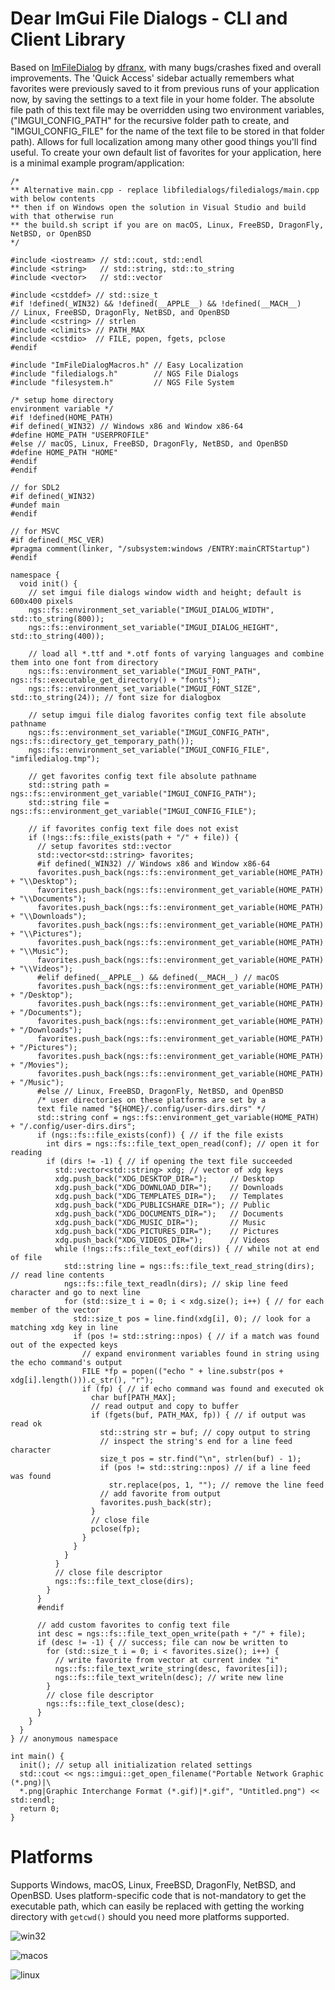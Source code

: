 # Dear ImGui File Dialogs - CLI and Client Library

Based on [ImFileDialog](https://github.com/dfranx/ImFileDialog) by [dfranx](https://github.com/dfranx), with many bugs/crashes fixed and overall improvements. The 'Quick Access' sidebar actually remembers what favorites were previously saved to it from previous runs of your application now, by saving the settings to a text file in your home folder. The absolute file path of this text file may be overridden using two environment variables, ("IMGUI_CONFIG_PATH" for the recursive folder path to create, and "IMGUI_CONFIG_FILE" for the name of the text file to be stored in that folder path). Allows for full localization among many other good things you'll find useful. To create your own default list of favorites for your application, here is a minimal example program/application:

```
/*
** Alternative main.cpp - replace libfiledialogs/filedialogs/main.cpp with below contents
** then if on Windows open the solution in Visual Studio and build with that otherwise run 
** the build.sh script if you are on macOS, Linux, FreeBSD, DragonFly, NetBSD, or OpenBSD
*/

#include <iostream> // std::cout, std::endl
#include <string>   // std::string, std::to_string
#include <vector>   // std::vector

#include <cstddef> // std::size_t
#if !defined(_WIN32) && !defined(__APPLE__) && !defined(__MACH__)
// Linux, FreeBSD, DragonFly, NetBSD, and OpenBSD
#include <cstring> // strlen
#include <climits> // PATH_MAX
#include <cstdio>  // FILE, popen, fgets, pclose
#endif

#include "ImFileDialogMacros.h" // Easy Localization
#include "filedialogs.h"        // NGS File Dialogs
#include "filesystem.h"         // NGS File System

/* setup home directory 
environment variable */
#if !defined(HOME_PATH)
#if defined(_WIN32) // Windows x86 and Window x86-64
#define HOME_PATH "USERPROFILE"
#else // macOS, Linux, FreeBSD, DragonFly, NetBSD, and OpenBSD
#define HOME_PATH "HOME"
#endif
#endif

// for SDL2
#if defined(_WIN32)
#undef main
#endif

// for MSVC
#if defined(_MSC_VER)
#pragma comment(linker, "/subsystem:windows /ENTRY:mainCRTStartup")
#endif

namespace {
  void init() {
    // set imgui file dialogs window width and height; default is 600x400 pixels
    ngs::fs::environment_set_variable("IMGUI_DIALOG_WIDTH", std::to_string(800));
    ngs::fs::environment_set_variable("IMGUI_DIALOG_HEIGHT", std::to_string(400));
    
    // load all *.ttf and *.otf fonts of varying languages and combine them into one font from directory
    ngs::fs::environment_set_variable("IMGUI_FONT_PATH", ngs::fs::executable_get_directory() + "fonts");
    ngs::fs::environment_set_variable("IMGUI_FONT_SIZE", std::to_string(24)); // font size for dialogbox

    // setup imgui file dialog favorites config text file absolute pathname
    ngs::fs::environment_set_variable("IMGUI_CONFIG_PATH", ngs::fs::directory_get_temporary_path());
    ngs::fs::environment_set_variable("IMGUI_CONFIG_FILE", "imfiledialog.tmp");
    
    // get favorites config text file absolute pathname
    std::string path = ngs::fs::environment_get_variable("IMGUI_CONFIG_PATH");
    std::string file = ngs::fs::environment_get_variable("IMGUI_CONFIG_FILE");
    
    // if favorites config text file does not exist
    if (!ngs::fs::file_exists(path + "/" + file)) {
      // setup favorites std::vector
      std::vector<std::string> favorites;
      #if defined(_WIN32) // Windows x86 and Window x86-64
      favorites.push_back(ngs::fs::environment_get_variable(HOME_PATH) + "\\Desktop");
      favorites.push_back(ngs::fs::environment_get_variable(HOME_PATH) + "\\Documents");
      favorites.push_back(ngs::fs::environment_get_variable(HOME_PATH) + "\\Downloads");
      favorites.push_back(ngs::fs::environment_get_variable(HOME_PATH) + "\\Pictures");
      favorites.push_back(ngs::fs::environment_get_variable(HOME_PATH) + "\\Music");
      favorites.push_back(ngs::fs::environment_get_variable(HOME_PATH) + "\\Videos");
      #elif defined(__APPLE__) && defined(__MACH__) // macOS
      favorites.push_back(ngs::fs::environment_get_variable(HOME_PATH) + "/Desktop");
      favorites.push_back(ngs::fs::environment_get_variable(HOME_PATH) + "/Documents");
      favorites.push_back(ngs::fs::environment_get_variable(HOME_PATH) + "/Downloads");
      favorites.push_back(ngs::fs::environment_get_variable(HOME_PATH) + "/Pictures");
      favorites.push_back(ngs::fs::environment_get_variable(HOME_PATH) + "/Movies");
      favorites.push_back(ngs::fs::environment_get_variable(HOME_PATH) + "/Music");
      #else // Linux, FreeBSD, DragonFly, NetBSD, and OpenBSD
      /* user directories on these platforms are set by a 
      text file named "${HOME}/.config/user-dirs.dirs" */
      std::string conf = ngs::fs::environment_get_variable(HOME_PATH) + "/.config/user-dirs.dirs";
      if (ngs::fs::file_exists(conf)) { // if the file exists
        int dirs = ngs::fs::file_text_open_read(conf); // open it for reading
        if (dirs != -1) { // if opening the text file succeeded
          std::vector<std::string> xdg; // vector of xdg keys
          xdg.push_back("XDG_DESKTOP_DIR=");     // Desktop
          xdg.push_back("XDG_DOWNLOAD_DIR=");    // Downloads
          xdg.push_back("XDG_TEMPLATES_DIR=");   // Templates
          xdg.push_back("XDG_PUBLICSHARE_DIR="); // Public
          xdg.push_back("XDG_DOCUMENTS_DIR=");   // Documents
          xdg.push_back("XDG_MUSIC_DIR=");       // Music
          xdg.push_back("XDG_PICTURES_DIR=");    // Pictures
          xdg.push_back("XDG_VIDEOS_DIR=");      // Videos
          while (!ngs::fs::file_text_eof(dirs)) { // while not at end of file
            std::string line = ngs::fs::file_text_read_string(dirs); // read line contents
            ngs::fs::file_text_readln(dirs); // skip line feed character and go to next line
            for (std::size_t i = 0; i < xdg.size(); i++) { // for each member of the vector
              std::size_t pos = line.find(xdg[i], 0); // look for a matching xdg key in line
              if (pos != std::string::npos) { // if a match was found out of the expected keys
                // expand environment variables found in string using the echo command's output
                FILE *fp = popen(("echo " + line.substr(pos + xdg[i].length())).c_str(), "r");
                if (fp) { // if echo command was found and executed ok
                  char buf[PATH_MAX];
                  // read output and copy to buffer
                  if (fgets(buf, PATH_MAX, fp)) { // if output was read ok
                    std::string str = buf; // copy output to string
                    // inspect the string's end for a line feed character
                    size_t pos = str.find("\n", strlen(buf) - 1);
                    if (pos != std::string::npos) // if a line feed was found
                      str.replace(pos, 1, ""); // remove the line feed
                    // add favorite from output
                    favorites.push_back(str);
                  }
                  // close file
                  pclose(fp);
                }
              }
            }
          }
          // close file descriptor
          ngs::fs::file_text_close(dirs);
        }
      }
      #endif
    
      // add custom favorites to config text file
      int desc = ngs::fs::file_text_open_write(path + "/" + file);
      if (desc != -1) { // success; file can now be written to
        for (std::size_t i = 0; i < favorites.size(); i++) {
          // write favorite from vector at current index "i"
          ngs::fs::file_text_write_string(desc, favorites[i]);
          ngs::fs::file_text_writeln(desc); // write new line
        }
        // close file descriptor
        ngs::fs::file_text_close(desc);
      }
    }
  }
} // anonymous namespace

int main() {
  init(); // setup all initialization related settings
  std::cout << ngs::imgui::get_open_filename("Portable Network Graphic (*.png)|\
  *.png|Graphic Interchange Format (*.gif)|*.gif", "Untitled.png") << std::endl;
  return 0;
}
```

# Platforms

Supports Windows, macOS, Linux, FreeBSD, DragonFly, NetBSD, and OpenBSD. Uses platform-specific code that is not-mandatory to get the executable path, which can easily be replaced with getting the working directory with `getcwd()` should you need more platforms supported. 

![win32](https://github.com/time-killer-games/filedialogs/blob/main/win32.png?raw=true)

![macos](https://github.com/time-killer-games/filedialogs/blob/main/macos.png?raw=true)

![linux](https://github.com/time-killer-games/filedialogs/blob/main/linux.png?raw=true)
